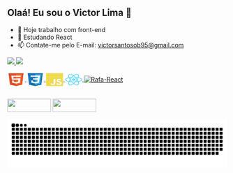 ## Olaá! Eu sou o Victor Lima 👋

- 🔭 Hoje trabalho com front-end
- 🌱 Estudando React
- 📫 Contate-me pelo E-mail: victorsantosob95@gmail.com

<div>
  <a href="https://www.linkedin.com/in/victor-lima-a058741a3/">
  <img height="180em" src="https://github-readme-stats.vercel.app/api?username=Victor-Santos33&show_icons=true&theme=dracula&include_all_commits=true&count_private=true"/>
  <img height="180em" src="https://github-readme-stats.vercel.app/api/top-langs/?username=Victor-Santos33&layout=compact&langs_count=7&theme=dracula"/>
</div>
  
<div style="display: inline_block"><br>
  <img align="center" alt="Rafa-HTML" height="30" width="40" src="https://raw.githubusercontent.com/devicons/devicon/master/icons/html5/html5-original.svg">
  <img align="center" alt="Rafa-CSS" height="30" width="40" src="https://raw.githubusercontent.com/devicons/devicon/master/icons/css3/css3-original.svg">
  <img align="center" alt="Rafa-Js" height="30" width="40" src="https://raw.githubusercontent.com/devicons/devicon/master/icons/javascript/javascript-plain.svg">
  <img align="center" alt="Rafa-React" height="30" width="40" src="https://raw.githubusercontent.com/devicons/devicon/master/icons/react/react-original.svg">
  <img align="center" alt="Rafa-React" height="30" width="40" src="https://icongr.am/devicon/photoshop-plain.svg?size=128&color=a411e8">
</div>

  ##
  
<div>
  <a href = "mailto:victorsantosob95@gmail.com"><img height="30" width="100" src="https://img.shields.io/badge/-Gmail-%23333?style=for-the-badge&logo=gmail&logoColor=red" target="_blank"></a>
  <a href="https://www.linkedin.com/in/victor-lima-a058741a3/" target="_blank"> <img height="30" width="100" src="https://img.shields.io/badge/-LinkedIn-%230077B5?style=for-the-     badge&logo=linkedin&logoColor=white" target="_blank"></a>
  
  ![Snake animation](https://github.com/Victor-Santos33/Victor-Santos33/blob/output/github-contribution-grid-snake.svg)
  
</div>
